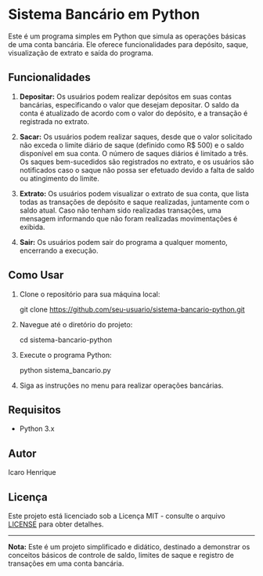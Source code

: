 # Sistema Bancário em Python

Este é um programa simples em Python que simula as operações básicas de uma conta bancária. Ele oferece funcionalidades para depósito, saque, visualização de extrato e saída do programa.

## Funcionalidades

1. **Depositar:** Os usuários podem realizar depósitos em suas contas bancárias, especificando o valor que desejam depositar. O saldo da conta é atualizado de acordo com o valor do depósito, e a transação é registrada no extrato.

2. **Sacar:** Os usuários podem realizar saques, desde que o valor solicitado não exceda o limite diário de saque (definido como R$ 500) e o saldo disponível em sua conta. O número de saques diários é limitado a três. Os saques bem-sucedidos são registrados no extrato, e os usuários são notificados caso o saque não possa ser efetuado devido a falta de saldo ou atingimento do limite.

3. **Extrato:** Os usuários podem visualizar o extrato de sua conta, que lista todas as transações de depósito e saque realizadas, juntamente com o saldo atual. Caso não tenham sido realizadas transações, uma mensagem informando que não foram realizadas movimentações é exibida.

4. **Sair:** Os usuários podem sair do programa a qualquer momento, encerrando a execução.

## Como Usar

1. Clone o repositório para sua máquina local:

    git clone https://github.com/seu-usuario/sistema-bancario-python.git

2. Navegue até o diretório do projeto:

    cd sistema-bancario-python

3. Execute o programa Python:

    python sistema_bancario.py


4. Siga as instruções no menu para realizar operações bancárias.

## Requisitos

- Python 3.x

## Autor

Icaro Henrique

## Licença

Este projeto está licenciado sob a Licença MIT - consulte o arquivo [LICENSE](LICENSE) para obter detalhes.

---
**Nota:** Este é um projeto simplificado e didático, destinado a demonstrar os conceitos básicos de controle de saldo, limites de saque e registro de transações em uma conta bancária.

